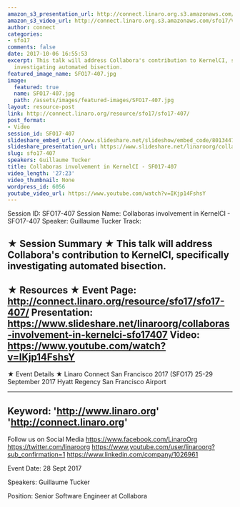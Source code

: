 ```yaml
---
amazon_s3_presentation_url: http://connect.linaro.org.s3.amazonaws.com/sfo17/Presentations/SFO17-407-KernelCI_20170915.pdf
amazon_s3_video_url: http://connect.linaro.org.s3.amazonaws.com/sfo17/Videos/SFO17-407%20-%20Collaboras%20involvement%20in%20KernelCI.mp4
author: connect
categories:
- sfo17
comments: false
date: 2017-10-06 16:55:53
excerpt: This talk will address Collabora's contribution to KernelCI, specifically
  investigating automated bisection.
featured_image_name: SFO17-407.jpg
image:
  featured: true
  name: SFO17-407.jpg
  path: /assets/images/featured-images/SFO17-407.jpg
layout: resource-post
link: http://connect.linaro.org/resource/sfo17/sfo17-407/
post_format:
- Video
session_id: SFO17-407
slideshare_embed_url: //www.slideshare.net/slideshow/embed_code/80134471
slideshare_presentation_url: https://www.slideshare.net/linaroorg/collaboras-involvement-in-kernelci-sfo17407
slug: sfo17-407
speakers: Guillaume Tucker
title: Collaboras involvement in KernelCI - SFO17-407
video_length: '27:23'
video_thumbnail: None
wordpress_id: 6056
youtube_video_url: https://www.youtube.com/watch?v=IKjp14FshsY
---
```


Session ID: SFO17-407
Session Name: Collaboras involvement in KernelCI - SFO17-407
Speaker: Guillaume Tucker
Track: 


★ Session Summary ★
This talk will address Collabora's contribution to KernelCI, specifically investigating automated bisection.
---------------------------------------------------
★ Resources ★
Event Page: http://connect.linaro.org/resource/sfo17/sfo17-407/
Presentation: https://www.slideshare.net/linaroorg/collaboras-involvement-in-kernelci-sfo17407
Video: https://www.youtube.com/watch?v=IKjp14FshsY
 ---------------------------------------------------

★ Event Details ★
Linaro Connect San Francisco 2017 (SFO17)
25-29 September 2017
Hyatt Regency San Francisco Airport

---------------------------------------------------
Keyword: 
'http://www.linaro.org'
'http://connect.linaro.org'
---------------------------------------------------
Follow us on Social Media
https://www.facebook.com/LinaroOrg
https://twitter.com/linaroorg
https://www.youtube.com/user/linaroorg?sub_confirmation=1
https://www.linkedin.com/company/1026961

Event Date: 28 Sept 2017

Speakers: Guillaume Tucker

Position: Senior Software Engineer at Collabora